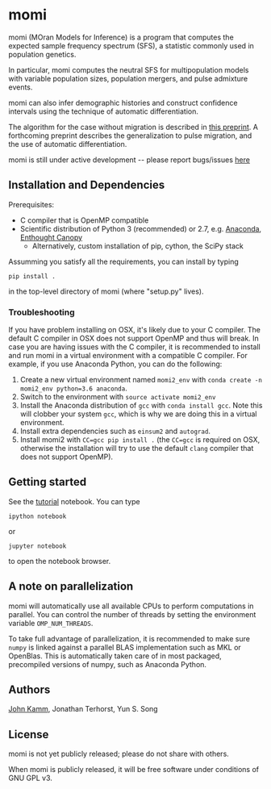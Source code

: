# momi

momi (MOran Models for Inference) is a program that computes
the expected sample frequency spectrum (SFS), a statistic commonly used
in population genetics.

In particular, momi computes the neutral SFS
for multipopulation models with variable population sizes,
population mergers, and pulse admixture events.

momi can also infer demographic histories and construct
confidence intervals using the technique of automatic differentiation.

The algorithm for the case without migration is described in
[this preprint](http://arxiv.org/abs/1503.01133).
A forthcoming preprint describes the generalization to pulse migration,
and the use of automatic differentiation.

momi is still under active development -- please
report bugs/issues [here](https://github.com/jackkamm/momi/issues)

## Installation and Dependencies

Prerequisites:

* C compiler that is OpenMP compatible
* Scientific distribution of Python 3 (recommended) or 2.7, e.g. [Anaconda](http://continuum.io/downloads), [Enthought Canopy](https://www.enthought.com/products/canopy/)
  * Alternatively, custom installation of pip, cython, the SciPy stack

Assumming you satisfy all the requirements, you can install by typing
```
pip install .
```
in the top-level directory of momi (where "setup.py" lives).

### Troubleshooting

If you have problem installing on OSX, it's likely due to your C compiler.
The default C compiler in OSX does not support OpenMP and thus will break.
In case you are having issues with the C compiler, it is recommended
to install and run momi in a virtual environment with a compatible
C compiler. For example, if you use Anaconda Python, you can do the
following:

1. Create a new virtual environment named `momi2_env` with `conda create -n momi2_env python=3.6 anaconda`.
2. Switch to the environment with `source activate momi2_env`
3. Install the Anaconda distribution of `gcc` with `conda install gcc`. Note this will clobber your system `gcc`, which is why we are doing this in a virtual environment.
4. Install extra dependencies such as `einsum2` and `autograd`.
5. Install momi2 with `CC=gcc pip install .` (the `CC=gcc` is required on OSX, otherwise
the installation will try to use the default `clang` compiler that does not support OpenMP).

## Getting started

See the [tutorial](examples/tutorial.ipynb) notebook.
You can type
```
ipython notebook
```
or
```
jupyter notebook
```
to open the notebook browser.

## A note on parallelization

momi will automatically use all available CPUs to perform
computations in parallel.
You can control the number of threads by setting the
environment variable `OMP_NUM_THREADS`.

To take full advantage of parallelization, it is
recommended to make sure `numpy` is linked against
a parallel BLAS implementation such as MKL
or OpenBlas.
This is automatically taken care of in most
packaged, precompiled versions of numpy, such as
Anaconda Python.

## Authors

[John Kamm](mailto:jkamm@stat.berkeley.edu), Jonathan Terhorst, Yun S. Song

## License

momi is not yet publicly released; please do not share with others.

When momi is publicly released, it will be free software under conditions of GNU GPL v3.
